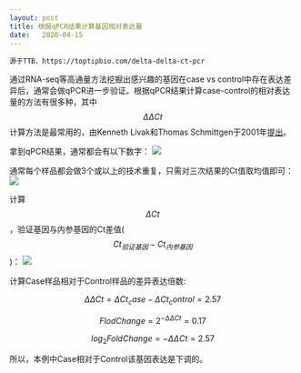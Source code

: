 ```yaml
---
layout: post
title: 根据qPCR结果计算基因相对表达量
date:   2020-04-15
---
```


```
源于TTB，https://toptipbio.com/delta-delta-ct-pcr
```

通过RNA-seq等高通量方法挖掘出感兴趣的基因在case vs control中存在表达差异后，通常会做qPCR进一步验证。根据qPCR结果计算case-control的相对表达量的方法有很多种，其中 $$ \Delta\Delta Ct $$ 计算方法是最常用的，由Kenneth Livak和Thomas Schmittgen于2001年[提出](https://doi.org/10.1006/meth.2001.1262)。

拿到qPCR结果，通常都会有以下数字：
![]({{site.baseurl}}/images/qpcr_1_20200415.png)

通常每个样品都会做3个或以上的技术重复，只需对三次结果的Ct值取均值即可：
![]({{site.baseurl}}/images/qpcr_2_20200415.png)

计算 $$ \Delta Ct $$，验证基因与内参基因的Ct差值($$ Ct_{验证基因} - Ct_{内参基因} $$)：
![]({{site.baseurl}}/images/qpcr_3_20200415.png)

计算Case样品相对于Control样品的差异表达倍数:

$$ \Delta\Delta Ct = \Delta Ct_case - \Delta Ct_control = 2.57 $$

$$ FlodChange = 2^{-\Delta\Delta Ct} = 0.17 $$

$$ log_2FoldChange = - \Delta\Delta Ct = 2.57 $$

所以，本例中Case相对于Control该基因表达是下调的。
